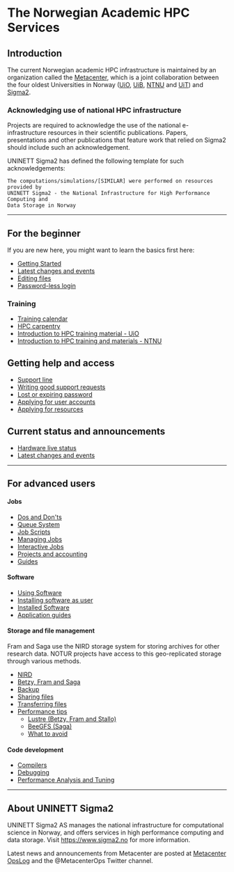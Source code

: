# The Norwegian Academic HPC Services


## Introduction

The current Norwegian academic HPC infrastructure is maintained by an
organization called the [Metacenter](https://sigma2.no/metacenter), which is a
joint collaboration between the four oldest Universities in Norway
([UiO](https://uio.no), [UiB](https://uib.no), [NTNU](https://ntnu.no) and
[UiT](https://uit.no)) and [Sigma2](https://www.sigma2.no/).


### Acknowledging use of national HPC infrastructure

Projects are required to acknowledge the use of the national e-infrastructure
resources in their scientific publications. Papers, presentations and other
publications that feature work that relied on Sigma2 should include such an
acknowledgement.

UNINETT Sigma2 has defined the following template for such acknowledgements:

```
The computations/simulations/[SIMILAR] were performed on resources provided by
UNINETT Sigma2 - the National Infrastructure for High Performance Computing and
Data Storage in Norway
```

---

## For the beginner

If you are new here, you might want to learn the basics first here:

* [Getting Started](/getting_started/getting_started.md)
* [Latest changes and events](https://opslog.sigma2.no)
* [Editing files](/getting_started/editing_files.md)
* [Password-less login](/getting_started/passwordless_login.md)

### Training

* [Training calendar](https://www.sigma2.no/events)
* [HPC carpentry](/training/hpc_carpentry.md)
* [Introduction to HPC training material - UiO](https://sabryr.github.io/hpc-intro/)
* [Introduction to HPC training and materials - NTNU](https://www.hpc.ntnu.no/ntnu-hpc-group/training/introduction-to-parallel-programming)


## Getting help and access

* [Support line](getting_help/support_line.md)
* [Writing good support requests](getting_help/how_to_write_good_support_requests.md)
* [Lost or expiring password](getting_help/lost_forgotten_password.md)
* [Applying for user accounts](getting_help/applying_account.md)
* [Applying for resources](getting_help/applying_resources.md)


## Current status and announcements

* [Hardware live status](https://www.sigma2.no/hardware-status)
* [Latest changes and events](https://opslog.sigma2.no)

--------------------------------

## For advanced users

#### Jobs

* [Dos and Don'ts](jobs/dos_and_donts.md)
* [Queue System](jobs/queue_system.md)
* [Job Scripts](jobs/job_scripts.md)
* [Managing Jobs](jobs/managing_jobs.md)
* [Interactive Jobs](jobs/interactive_jobs.md)
* [Projects and accounting](jobs/projects_accounting.md)
* [Guides](jobs/guides.md)

#### Software

* [Using Software](software/modulescheme.md)
* [Installing software as user](software/userinstallsw.md)
* [Installed Software](software/installed_software.md)
* [Application guides](software/appguides.md)

#### Storage and file management

Fram and Saga use the NIRD storage system for storing archives for other
research data. NOTUR projects have access to this geo-replicated storage
through various methods.

* [NIRD](files_storage/nird.md)
* [Betzy, Fram and Saga](files_storage/clusters.md)
* [Backup](files_storage/backup.md)
* [Sharing files](files_storage/sharing_files.md)
* [Transferring files](files_storage/file_transfer.md)
* [Performance tips](files_storage/performance.md)
    * [Lustre (Betzy, Fram and Stallo)](files_storage/performance/lustre.md)
    * [BeeGFS (Saga)](files_storage/performance/beegfs.md)
    * [What to avoid](files_storage/performance/what_to_avoid.md)

#### Code development

* [Compilers](code_development/compilers.md)
* [Debugging](code_development/debugging.md)
* [Performance Analysis and Tuning](code_development/performance.md)

---

## About UNINETT Sigma2

UNINETT Sigma2 AS manages the national infrastructure for computational science
in Norway, and offers services in high performance computing and data storage.
Visit https://www.sigma2.no for more information.

Latest news and announcements from Metacenter are posted at <a
href="https://opslog.sigma2.no" target="_blank">Metacenter OpsLog</a> and the
@MetacenterOps Twitter channel.
